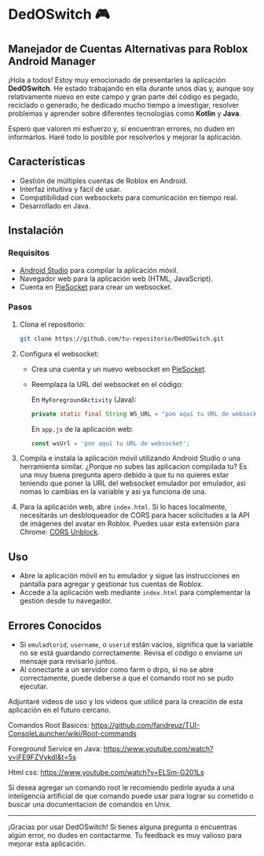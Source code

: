 # DedOSwitch 🎮

## Manejador de Cuentas Alternativas para Roblox Android Manager

¡Hola a todos! Estoy muy emocionado de presentarles la aplicación **DedOSwitch**. He estado trabajando en ella durante unos días y, aunque soy relativamente nuevo en este campo y gran parte del código es pegado, reciclado o generado, he dedicado mucho tiempo a investigar, resolver problemas y aprender sobre diferentes tecnologías como **Kotlin** y **Java**.

Espero que valoren mi esfuerzo y, si encuentran errores, no duden en informarlos. Haré todo lo posible por resolverlos y mejorar la aplicación.

## Características

- Gestión de múltiples cuentas de Roblox en Android.
- Interfaz intuitiva y fácil de usar.
- Compatibilidad con websockets para comunicación en tiempo real.
- Desarrollado en Java.

## Instalación

### Requisitos

- [Android Studio](https://developer.android.com/studio) para compilar la aplicación móvil.
- Navegador web para la aplicación web (HTML, JavaScript).
- Cuenta en [PieSocket](https://piehost.com/piesocket) para crear un websocket.

### Pasos

1. Clona el repositorio:

    ```bash
    git clone https://github.com/tu-repositorio/DedOSwitch.git
    ```

3. Configura el websocket:
    - Crea una cuenta y un nuevo websocket en [PieSocket](https://piehost.com/piesocket).
    - Reemplaza la URL del websocket en el código:

      En `MyForegroundActivity` (Java):
      ```java
      private static final String WS_URL = "pon aquí tu URL de websocket";
      ```

      En `app.js` de la aplicación web:
      ```javascript
      const wsUrl = 'pon aquí tu URL de websocket';
      ```

4. Compila e instala la aplicación móvil utilizando Android Studio o una herramienta similar. ¿Porque no subes las aplicacion compilada tu? Es una muy buena pregunta apero debido a que tu no quieres estar teniendo que poner la URL del websocket emulador por emulador, asi nomas lo cambias en la variable y asi ya funciona de una.

5. Para la aplicación web, abre `index.html`. Si lo haces localmente, necesitarás un desbloqueador de CORS para hacer solicitudes a la API de imágenes del avatar en Roblox. Puedes usar esta extensión para Chrome: [CORS Unblock](https://chromewebstore.google.com/detail/cors-unblock/lfhmikememgdcahcdlaciloancbhjino).

## Uso

- Abre la aplicación móvil en tu emulador y sigue las instrucciones en pantalla para agregar y gestionar tus cuentas de Roblox.
- Accede a la aplicación web mediante `index.html` para complementar la gestión desde tu navegador.

## Errores Conocidos

- Si `emuladtorid`, `username`, o `userid` están vacíos, significa que la variable no se está guardando correctamente. Revisa el código o envíame un mensaje para revisarlo juntos.
- Al conectarte a un servidor como farm o drpo, si no se abre correctamente, puede deberse a que el comando root no se pudo ejecutar.

Adjuntaré videos de uso y los videos que utilicé para la creación de esta aplicación en el futuro cercano.

Comandos Root Basicos:
https://github.com/fandreuz/TUI-ConsoleLauncher/wiki/Root-commands

Foreground Service en Java:
https://www.youtube.com/watch?v=jFE9FZVykdI&t=5s

Html css:
https://www.youtube.com/watch?v=ELSm-G201Ls

Si desea agregar un comando root le recomiendo pedirle ayuda a una inteligencia artificial de que comando puede usar para lograr su cometido o buscar una documentacion de comandos en Unix.


---

¡Gracias por usar DedOSwitch! Si tienes alguna pregunta o encuentras algún error, no dudes en contactarme. Tu feedback es muy valioso para mejorar esta aplicación.
